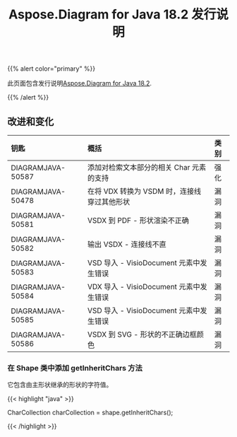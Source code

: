 ﻿---
title: Aspose.Diagram for Java 18.2 发行说明
type: docs
weight: 110
url: /zh/java/aspose-diagram-for-java-18-2-release-notes/
---
{{% alert color="primary" %}} 

此页面包含发行说明[Aspose.Diagram for Java 18.2](https://docs.aspose.com/diagram/java/aspose-diagram-for-java-18-2-release-notes/).

{{% /alert %}} 
## **改进和变化**

|**钥匙**|**概括**|**类别**|
|:- |:- |:- |
|DIAGRAMJAVA-50587|添加对检索文本部分的相关 Char 元素的支持|强化|
|DIAGRAMJAVA-50478|在将 VDX 转换为 VSDM 时，连接线穿过其他形状|漏洞|
|DIAGRAMJAVA-50581|VSDX 到 PDF - 形状渲染不正确|漏洞|
|DIAGRAMJAVA-50582|输出 VSDX - 连接线不直|漏洞|
|DIAGRAMJAVA-50583|VSD 导入 - VisioDocument 元素中发生错误|漏洞|
|DIAGRAMJAVA-50584|VDX 导入 - VisioDocument 元素中发生错误|漏洞|
|DIAGRAMJAVA-50585|VSD 导入 - VisioDocument 元素中发生错误|漏洞|
|DIAGRAMJAVA-50586|VSDX 到 SVG - 形状的不正确边框颜色|漏洞|
### **在 Shape 类中添加 getInheritChars 方法**
它包含由主形状继承的形状的字符值。

{{< highlight "java" >}}

 CharCollection charCollection = shape.getInheritChars();

{{< /highlight >}}
